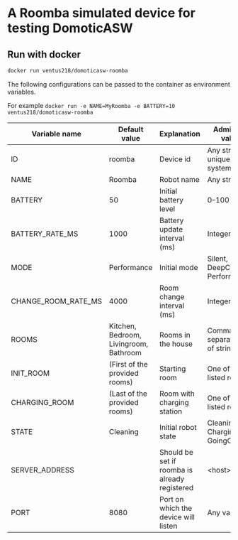 # A Roomba simulated device for testing DomoticASW

## Run with docker

```sh
docker run ventus218/domoticasw-roomba
```

The following configurations can be passed to the container as environment variables.

For example `docker run -e NAME=MyRoomba -e BATTERY=10 ventus218/domoticasw-roomba`

| Variable name       | Default value                          | Explanation                                   | Admissible values                 |
| ------------------- | -------------------------------------- | --------------------------------------------- | --------------------------------- |
| ID                  | roomba                                 | Device id                                     | Any string unique in the system   |
| NAME                | Roomba                                 | Robot name                                    | Any string                        |
| BATTERY             | 50                                     | Initial battery level                         | 0–100                             |
| BATTERY_RATE_MS     | 1000                                   | Battery update interval (ms)                  | Integers >= 0                     |
| MODE                | Performance                            | Initial mode                                  | Silent, DeepCleaning, Performance |
| CHANGE_ROOM_RATE_MS | 4000                                   | Room change interval (ms)                     | Integers >= 0                     |
| ROOMS               | Kitchen, Bedroom, Livingroom, Bathroom | Rooms in the house                            | Comma-separated list of strings   |
| INIT_ROOM           | (First of the provided rooms)          | Starting room                                 | One of the listed rooms           |
| CHARGING_ROOM       | (Last of the provided rooms)           | Room with charging station                    | One of the listed rooms           |
| STATE               | Cleaning                               | Initial robot state                           | Cleaning, Charging, GoingCharging |
| SERVER_ADDRESS      |                                        | Should be set if roomba is already registered | \<host>:\<port>                   |
| PORT                | 8080                                   | Port on which the device will listen          | Any valid port                    |
